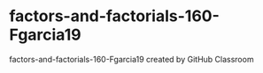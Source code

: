 # factors-and-factorials-160-Fgarcia19
factors-and-factorials-160-Fgarcia19 created by GitHub Classroom
